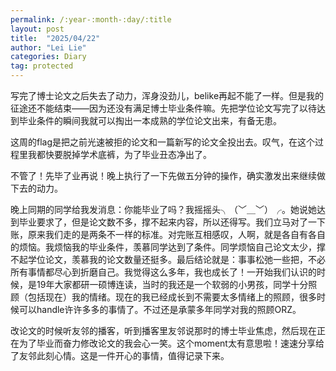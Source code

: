 ```yaml
---
permalink: /:year-:month-:day/:title
layout: post
title:  "2025/04/22"
author: "Lei Lie"
categories: Diary
tag: protected
---
```


写完了博士论文之后失去了动力，浑身没劲儿，belike再起不能了一样。但是我的征途还不能结束——因为还没有满足博士毕业条件嘛。先把学位论文写完了以待达到毕业条件的瞬间我就可以掏出一本成熟的学位论文出来，有备无患。

这周的flag是把之前光速被拒的论文和一篇新写的论文全投出去。叹气，在这个过程里我都快要脱掉学术底裤，为了毕业丑态净出了。

不管了！先毕了业再说！晚上执行了一下先做五分钟的操作，确实激发出来继续做下去的动力。

晚上同期的同学给我发消息：你能毕业了吗？我摇摇头╮（﹀＿﹀）╭。她说她达到毕业要求了，但是论文数不多，撑不起来内容，所以还得写。我们立马对了一下账，原来我们走的是两条不一样的标准。对完账互相感叹，人啊，就是各自有各自的烦恼。我烦恼我的毕业条件，羡慕同学达到了条件。同学烦恼自己论文太少，撑不起学位论文，羡慕我的论文数量还挺多。最后结论就是：事事松弛一些把，不必所有事情都尽心到折磨自己。我觉得这么多年，我也成长了！一开始我们认识的时候，是19年大家都研一硕博连读，当时的我还是一个软弱的小男孩，同学十分照顾（包括现在）我的情绪。现在的我已经成长到不需要太多情绪上的照顾，很多时候可以handle许许多多的事情了。不过还是承蒙多年同学对我的照顾ORZ。

改论文的时候听友邻的播客，听到播客里友邻说那时的博士毕业焦虑，然后现在正在为了毕业而奋力修改论文的我会心一笑。这个moment太有意思啦！速速分享给了友邻此刻心情。这是一件开心的事情，值得记录下来。